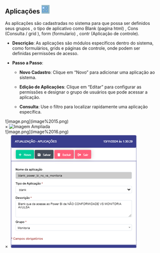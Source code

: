 ## Aplicações ![image.png](image%2014.png)
    
As aplicações são cadastradas no sistema para que possa ser definidos seus grupos , o tipo de aplicativo como Blank (pagina html) , Cons (Consulta / grid ), form (formulario) , contr (Aplicação de controle).
    
- **Descrição**: As aplicações são módulos específicos dentro do sistema, como formulários, grids e páginas de controle, onde podem ser definidas permissões de acesso.

- **Passo a Passo**:

    - **Novo Cadastro**: Clique em “Novo” para adicionar uma aplicação ao sistema.

    - **Edição de Aplicações**: Clique em “Editar” para configurar as permissões e designar o grupo de usuários que pode acessar a aplicação.

    - **Consulta**: Use o filtro para localizar rapidamente uma aplicação específica.

<label for="modal-toggle-16">
![image.png](image%2015.png)
</label>
<input type="checkbox" id="modal-toggle-16" style="display:none;">
<div class="modal">
<label for="modal-toggle-16" class="close">&times;</label>
<img src="/seguranca/imagem%2015.png" alt="Imagem Ampliada">
</div>

<label for="modal-toggle-17">
![image.png](image%2016.png)
</label>
<input type="checkbox" id="modal-toggle-17" style="display:none;">
<div class="modal">
<label for="modal-toggle-17" class="close">&times;</label>
<img src="/seguranca/image%2016.png" alt="Imagem Ampliada">
</div>